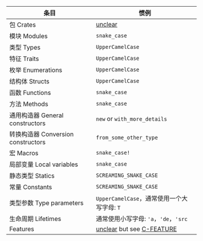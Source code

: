 ﻿| 条目                               | 惯例                                                         |
| ---------------------------------- | ------------------------------------------------------------ |
| 包 Crates                          | [unclear](https://github.com/rust-lang/api-guidelines/issues/29) |
| 模块 Modules                       | `snake_case`                                                 |
| 类型 Types                         | `UpperCamelCase`                                             |
| 特征 Traits                        | `UpperCamelCase`                                             |
| 枚举 Enumerations                  | `UpperCamelCase`                                             |
| 结构体 Structs                     | `UpperCamelCase`                                             |
| 函数 Functions                     | `snake_case`                                                 |
| 方法 Methods                       | `snake_case`                                                 |
| 通用构造器 General constructors    | `new` or `with_more_details`                                 |
| 转换构造器 Conversion constructors | `from_some_other_type`                                       |
| 宏 Macros                          | `snake_case!`                                                |
| 局部变量 Local variables           | `snake_case`                                                 |
| 静态类型 Statics                   | `SCREAMING_SNAKE_CASE`                                       |
| 常量 Constants                     | `SCREAMING_SNAKE_CASE`                                       |
| 类型参数 Type parameters           | `UpperCamelCase`，通常使用一个大写字母: `T`                  |
| 生命周期 Lifetimes                 | 通常使用小写字母: `'a`，`'de`，`'src`                        |
| Features                           | [unclear](https://github.com/rust-lang/api-guidelines/issues/101) but see [C-FEATURE](https://course.rs/practice/naming.html#c-feature) |
